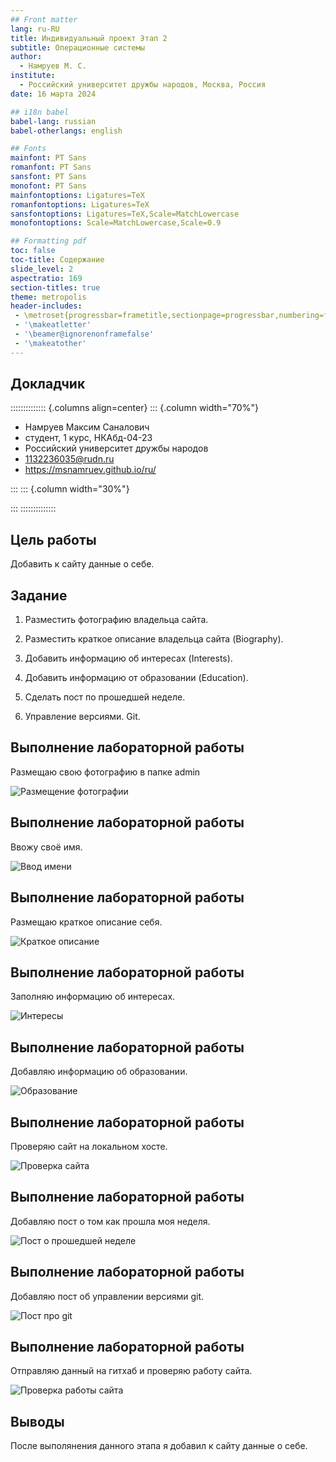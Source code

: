```yaml
---
## Front matter
lang: ru-RU
title: Индивидуальный проект Этап 2
subtitle: Операционные системы
author:
  - Намруев М. С.
institute:
  - Российский университет дружбы народов, Москва, Россия
date: 16 марта 2024

## i18n babel
babel-lang: russian
babel-otherlangs: english

## Fonts
mainfont: PT Sans
romanfont: PT Sans
sansfont: PT Sans
monofont: PT Sans
mainfontoptions: Ligatures=TeX
romanfontoptions: Ligatures=TeX
sansfontoptions: Ligatures=TeX,Scale=MatchLowercase
monofontoptions: Scale=MatchLowercase,Scale=0.9

## Formatting pdf
toc: false
toc-title: Содержание
slide_level: 2
aspectratio: 169
section-titles: true
theme: metropolis
header-includes:
 - \metroset{progressbar=frametitle,sectionpage=progressbar,numbering=fraction}
 - '\makeatletter'
 - '\beamer@ignorenonframefalse'
 - '\makeatother'
---
```




## Докладчик

:::::::::::::: {.columns align=center}
::: {.column width="70%"}

  * Намруев Максим Саналович
  * студент, 1 курс, НКАбд-04-23
  * Российский университет дружбы народов
  * [1132236035@rudn.ru](mailto:1132236035@rudn.ru)
  * <https://msnamruev.github.io/ru/>

:::
::: {.column width="30%"}

:::
::::::::::::::

## Цель работы

Добавить к сайту данные о себе.

## Задание

1. Разместить фотографию владельца сайта.

2. Разместить краткое описание владельца сайта (Biography).

3. Добавить информацию об интересах (Interests).

4. Добавить информацию от образовании (Education).

5. Сделать пост по прошедшей неделе.

6. Управление версиями. Git.

## Выполнение лабораторной работы

Размещаю свою фотографию в папке admin 

![Размещение фотографии](image/1.png)

## Выполнение лабораторной работы

Ввожу своё имя.

![Ввод имени](image/2.png)

## Выполнение лабораторной работы

Размещаю краткое описание себя.

![Краткое описание](image/3.png)

## Выполнение лабораторной работы

Заполняю информацию об интересах.

![Интересы](image/4.png)

## Выполнение лабораторной работы

Добавляю информацию об образовании.

![Образование](image/5.png)

## Выполнение лабораторной работы

Проверяю сайт на локальном хосте.

![Проверка сайта](image/6.png)

## Выполнение лабораторной работы

Добавляю пост о том как прошла моя неделя.

![Пост о прошедшей неделе](image/7.png)

## Выполнение лабораторной работы

Добавляю пост об управлении версиями git. 

![Пост про git](image/8.png)

## Выполнение лабораторной работы

Отправляю данный на гитхаб и проверяю работу сайта.

![Проверка работы сайта](image/9.png)

## Выводы

После выполянения данного этапа я добавил к сайту данные о себе.

